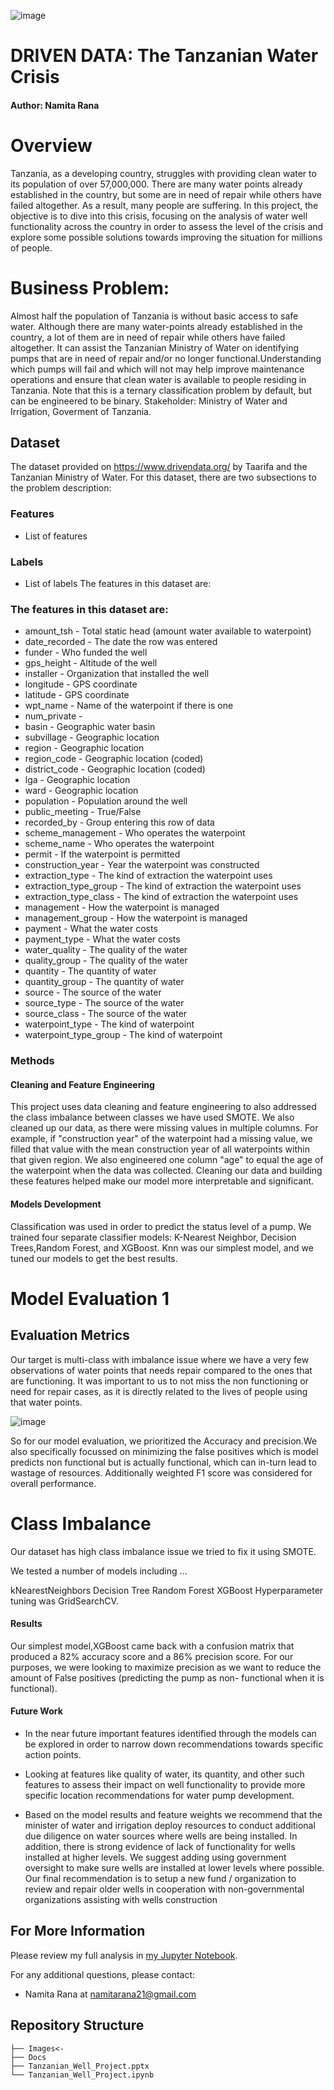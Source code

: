 ![image](https://github.com/namitarana1/dsc-phase-3-choosing-a-dataset/blob/main/images/gettyimages-93065842-612x612.jpg)



# DRIVEN DATA: The Tanzanian Water Crisis
#### Author: Namita Rana
# Overview
Tanzania, as a developing country, struggles with providing clean water to its population of over 57,000,000. There are many water points already established in the country, but some are in need of repair while others have failed altogether. As a result, many people are suffering. In this project, the objective is to dive into this crisis, focusing on the analysis of water well functionality across the country in order to assess the level of the crisis and explore some possible solutions towards improving the situation for millions of people.

# Business Problem:
Almost half the population of Tanzania is without basic access to safe water. Although there are many water-points already established in the country, a lot of them are in need of repair while others have failed altogether. It can assist the Tanzanian Ministry of Water on identifying pumps that are in need of repair and/or no longer functional.Understanding which pumps will fail and which will not may help improve maintenance operations and ensure that clean water is available to people residing in Tanzania. Note that this is a ternary classification problem by default, but can be engineered to be binary. Stakeholder: Ministry of Water and Irrigation, Goverment of Tanzania.
## Dataset
The dataset provided on https://www.drivendata.org/ by Taarifa and the Tanzanian Ministry of Water.
For this dataset, there are two subsections to the problem description:
### Features
* List of features
### Labels
* List of labels
The features in this dataset are:
### The features in this dataset are:
* amount_tsh - Total static head (amount water available to waterpoint)
* date_recorded - The date the row was entered
* funder - Who funded the well
* gps_height - Altitude of the well
* installer - Organization that installed the well
* longitude - GPS coordinate
* latitude - GPS coordinate
* wpt_name - Name of the waterpoint if there is one
* num_private -
* basin - Geographic water basin
* subvillage - Geographic location
* region - Geographic location
* region_code - Geographic location (coded)
* district_code - Geographic location (coded)
* lga - Geographic location
* ward - Geographic location
* population - Population around the well
* public_meeting - True/False
* recorded_by - Group entering this row of data
* scheme_management - Who operates the waterpoint
* scheme_name - Who operates the waterpoint
* permit - If the waterpoint is permitted
* construction_year - Year the waterpoint was constructed
* extraction_type - The kind of extraction the waterpoint uses
* extraction_type_group - The kind of extraction the waterpoint uses
* extraction_type_class - The kind of extraction the waterpoint uses
* management - How the waterpoint is managed
* management_group - How the waterpoint is managed
* payment - What the water costs
* payment_type - What the water costs
* water_quality - The quality of the water
* quality_group - The quality of the water
* quantity - The quantity of water
* quantity_group - The quantity of water
* source - The source of the water
* source_type - The source of the water
* source_class - The source of the water
* waterpoint_type - The kind of waterpoint
* waterpoint_type_group - The kind of waterpoint

### Methods

 #### Cleaning and Feature Engineering

This project uses data cleaning and feature engineering to also addressed the class imbalance between classes we have used SMOTE. We also cleaned up our data, as there were missing values in multiple columns. For example, if "construction year" of the waterpoint had a missing value, we filled that value with the mean construction year of all waterpoints within that given region. We also engineered one column "age" to equal the age of the waterpoint when the data was collected. Cleaning our data and building these features helped make our model more interpretable and significant.

#### Models Development

Classification  was used in order to predict the status level of a pump. We trained four separate classifier models: K-Nearest Neighbor, Decision Trees,Random Forest, and XGBoost. Knn was our simplest model, and we tuned our models to get the best results.

# Model Evaluation 1

## Evaluation Metrics

Our target is multi-class with imbalance issue where we have a very few observations of water points that needs repair compared to the ones that are functioning. It was important to us to not miss the non functioning or need for repair cases, as it is directly related to the lives of people using that water points.

![image](https://github.com/namitarana1/dsc-phase-3-choosing-a-dataset/blob/main/images/status_spread.png)

So for our model evaluation, we prioritized the Accuracy and precision.We also specifically focussed on minimizing the false positives which is model predicts non functional but is actually functional, which can in-turn lead to wastage of resources.
Additionally weighted F1 score was considered for overall performance.

# Class Imbalance

Our dataset has high class imbalance issue we tried to fix it using SMOTE.

We tested a number of models including ...

kNearestNeighbors
Decision Tree
Random Forest
XGBoost
Hyperparameter tuning was GridSearchCV.



#### Results

Our simplest model,XGBoost came back with a confusion matrix that produced a 82% accuracy score and a 86% precision score. For our purposes, we were looking to maximize precision as we want to reduce the amount of False positives (predicting the pump as non- functional when it is functional).

#### Future Work
* In the near future important features identified through the models can be explored in order to narrow down recommendations towards specific action points.

* Looking at features like quality of water, its quantity,  and other such features to assess their impact on well functionality to provide more specific location recommendations for water pump development.

* Based on the model results and feature weights we recommend that the minister of water and irrigation deploy resources to conduct additional due diligence on water sources where wells are being installed. In addition, there is strong evidence of lack of functionality for wells installed at higher levels. We suggest adding using government oversight to make sure wells are installed at lower levels where possible. Our final recommendation is to setup a new fund / organization to review and repair older wells in cooperation with non-governmental organizations assisting with wells construction

## For More Information

Please review my full analysis in [my Jupyter Notebook](https://github.com/namitarana1/Tanzanian_WaterWells_Project/blob/main/Notebook/Tanzanian_Well_Project.ipynb).

For any additional questions,
please contact:
- Namita Rana at <namitarana21@gmail.com>

## Repository Structure

```
├── Images<- 
├── Docs
├── Tanzanian_Well_Project.pptx                               
└── Tanzanian_Well_Project.ipynb                           
```
